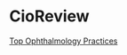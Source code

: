 # CioReview

<a href="https://ophthalmology.medicalcarereview.com/vendors/top-ophthalmology-practices.html">Top Ophthalmology Practices</a>
